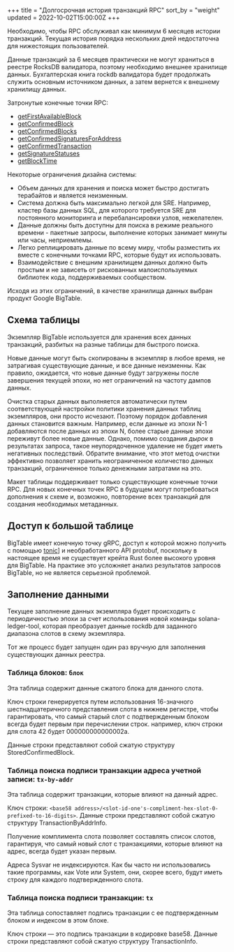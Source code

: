 +++
title = "Долгосрочная история транзакций RPC"
sort_by = "weight"
updated = 2022-10-02T15:00:00Z
+++

Необходимо, чтобы RPC обслуживал как минимум 6 месяцев истории транзакций. Текущая история порядка нескольких дней недостаточна для нижестоящих пользователей.

Данные транзакций за 6 месяцев практически не могут храниться в реестре RocksDB валидатора, поэтому необходимо внешнее хранилище данных. Бухгалтерская книга rockdb валидатора будет продолжать служить основным источником данных, а затем вернется к внешнему хранилищу данных.

Затронутые конечные точки RPC:

- [getFirstAvailableBlock](developing/clients/jsonrpc-api.md#getfirstavailableblock)
- [getConfirmedBlock](developing/clients/jsonrpc-api.md#getconfirmedblock)
- [getConfirmedBlocks](developing/clients/jsonrpc-api.md#getconfirmedblocks)
- [getConfirmedSignaturesForAddress](developing/clients/jsonrpc-api.md#getconfirmedsignaturesforaddress)
- [getConfirmedTransaction](developing/clients/jsonrpc-api.md#getconfirmedtransaction)
- [getSignatureStatuses](developing/clients/jsonrpc-api.md#getsignaturestatuses)
- [getBlockTime](developing/clients/jsonrpc-api.md#getblocktime)

Некоторые ограничения дизайна системы:

- Объем данных для хранения и поиска может быстро достигать терабайтов и является неизменным.
- Система должна быть максимально легкой для SRE. Например, кластер базы данных SQL, для которого требуется SRE для постоянного мониторинга и перебалансировки узлов, нежелателен.
- Данные должны быть доступны для поиска в режиме реального времени - пакетные запросы, выполнение которых занимает минуты или часы, неприемлемы.
- Легко реплицировать данные по всему миру, чтобы разместить их вместе с конечными точками RPC, которые будут их использовать.
- Взаимодействие с внешним хранилищем данных должно быть простым и не зависеть от рискованных малоиспользуемых библиотек кода, поддерживаемых сообществом.

Исходя из этих ограничений, в качестве хранилища данных выбран продукт Google BigTable.

## Схема таблицы

Экземпляр BigTable используется для хранения всех данных транзакций, разбитых на разные таблицы для быстрого поиска.

Новые данные могут быть скопированы в экземпляр в любое время, не затрагивая существующие данные, и все данные неизменны. Как правило, ожидается, что новые данные будут загружены после завершения текущей эпохи, но нет ограничений на частоту дампов данных.

Очистка старых данных выполняется автоматически путем соответствующей настройки политики хранения данных таблиц экземпляров, они просто исчезают. Поэтому порядок добавления данных становится важным. Например, если данные из эпохи N-1 добавляются после данных из эпохи N, более старые данные эпохи переживут более новые данные. Однако, помимо создания _дырок_ в результатах запроса, такое неупорядоченное удаление не будет иметь негативных последствий. Обратите внимание, что этот метод очистки эффективно позволяет хранить неограниченное количество данных транзакций, ограниченное только денежными затратами на это.

Макет таблицы поддерживает только существующие конечные точки RPC. Для новых конечных точек RPC в будущем могут потребоваться дополнения к схеме и, возможно, повторение всех транзакций для создания необходимых метаданных.

## Доступ к большой таблице

BigTable имеет конечную точку gRPC, доступ к которой можно получить с помощью [tonic](https://crates.io/crates/crate)] и необработанного API protobuf, поскольку в настоящее время не существует крейта Rust более высокого уровня для BigTable. На практике это усложняет анализ результатов запросов BigTable, но не является серьезной проблемой.

## Заполнение данными

Текущее заполнение данных экземпляра будет происходить с периодичностью эпохи за счет использования новой команды solana-ledger-tool, которая преобразует данные rockdb для заданного диапазона слотов в схему экземпляра.

Тот же процесс будет запущен один раз вручную для заполнения существующих данных реестра.

### Таблица блоков: `блок`

Эта таблица содержит данные сжатого блока для данного слота.

Ключ строки генерируется путем использования 16-значного шестнадцатеричного представления слота в нижнем регистре, чтобы гарантировать, что самый старый слот с подтвержденным блоком всегда будет первым при перечислении строк. например, ключ строки для слота 42 будет 000000000000002a.

Данные строки представляют собой сжатую структуру StoredConfirmedBlock.

### Таблица поиска подписи транзакции адреса учетной записи: `tx-by-addr`

Эта таблица содержит транзакции, которые влияют на данный адрес.

Ключ строки: `<base58 address>/<slot-id-one's-compliment-hex-slot-0-prefixed-to-16-digits>`. Данные строки представляют собой сжатую структуру TransactionByAddrInfo.

Получение комплимента слота позволяет составлять список слотов, гарантируя, что самый новый слот с транзакциями, которые влияют на адрес, всегда будет указан первым.

Адреса Sysvar не индексируются. Как бы часто ни использовались такие программы, как Vote или System, они, скорее всего, будут иметь строку для каждого подтвержденного слота.

### Таблица поиска подписи транзакции: `tx`

Эта таблица сопоставляет подпись транзакции с ее подтвержденным блоком и индексом в этом блоке.

Ключ строки — это подпись транзакции в кодировке base58.
Данные строки представляют собой сжатую структуру TransactionInfo.

